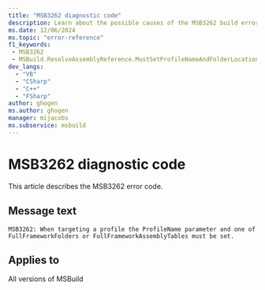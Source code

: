 ```yaml
---
title: "MSB3262 diagnostic code"
description: Learn about the possible causes of the MSB3262 build error, and get troubleshooting tips.
ms.date: 12/06/2024
ms.topic: "error-reference"
f1_keywords:
 - MSB3262
 - MSBuild.ResolveAssemblyReference.MustSetProfileNameAndFolderLocations
dev_langs:
  - "VB"
  - "CSharp"
  - "C++"
  - "FSharp"
author: ghogen
ms.author: ghogen
manager: mijacobs
ms.subservice: msbuild
---
```


# MSB3262 diagnostic code

<!-- :::ErrorDefinitionDescription::: -->
<!-- :::editable-content name="introDescription"::: -->
This article describes the MSB3262 error code.
<!-- :::editable-content-end::: -->

## Message text

`MSB3262: When targeting a profile the ProfileName parameter and one of FullFrameworkFolders or FullFrameworkAssemblyTables must be set.`

<!-- :::editable-content name="postOutputDescription"::: -->
<!--
{StrBegin="MSB3262: "}
-->
<!-- :::editable-content-end::: -->
<!-- :::ErrorDefinitionDescription-end::: -->

## Applies to

All versions of MSBuild
